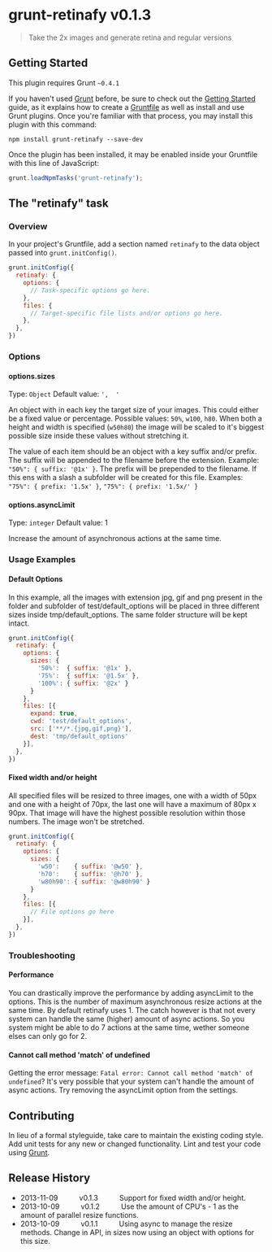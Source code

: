# grunt-retinafy v0.1.3

> Take the 2x images and generate retina and regular versions

## Getting Started
This plugin requires Grunt `~0.4.1`

If you haven't used [Grunt](http://gruntjs.com/) before, be sure to check out the [Getting Started](http://gruntjs.com/getting-started) guide, as it explains how to create a [Gruntfile](http://gruntjs.com/sample-gruntfile) as well as install and use Grunt plugins. Once you're familiar with that process, you may install this plugin with this command:

```shell
npm install grunt-retinafy --save-dev
```

Once the plugin has been installed, it may be enabled inside your Gruntfile with this line of JavaScript:

```js
grunt.loadNpmTasks('grunt-retinafy');
```

## The "retinafy" task

### Overview
In your project's Gruntfile, add a section named `retinafy` to the data object passed into `grunt.initConfig()`.

```js
grunt.initConfig({
  retinafy: {
    options: {
      // Task-specific options go here.
    },
    files: {
      // Target-specific file lists and/or options go here.
    },
  },
})
```

### Options

#### options.sizes
Type: `Object`
Default value: `',  '`

An object with in each key the target size of your images. This could either be a fixed value or percentage. Possible values: `50%`, `w100`, `h80`. When both a height and width is specified (`w50h80`) the image will be scaled to it's biggest possible size inside these values without stretching it.

The value of each item should be an object with a key suffix and/or prefix. The suffix will be appended to the filename before the extension. Example: `"50%": { suffix: '@1x' }`. The prefix will be prepended to the filename. If this ens with a slash a subfolder will be created for this file. Examples: `"75%": { prefix: '1.5x' }`, `"75%": { prefix: '1.5x/' }`


#### options.asyncLimit
Type: `integer`
Default value: 1

Increase the amount of asynchronous actions at the same time.


### Usage Examples

#### Default Options
In this example, all the images with extension jpg, gif and png present in the folder and subfolder of test/default_options will be placed in three different sizes inside tmp/default_options. The same folder structure will be kept intact.

```js
grunt.initConfig({
  retinafy: {
    options: {
      sizes: {
        '50%':  { suffix: '@1x' },
        '75%':  { suffix: '@1.5x' },
        '100%': { suffix: '@2x' }
      }
    },
    files: [{
      expand: true,
      cwd: 'test/default_options',
      src: ['**/*.{jpg,gif,png}'],
      dest: 'tmp/default_options'
    }],
  },
})
```

#### Fixed width and/or height
All specified files will be resized to three images, one with a width of 50px and one with a height of 70px, the last one will have a maximum of 80px x 90px. That image will have the highest possible resolution within those numbers. The image won't be stretched.

```js
grunt.initConfig({
  retinafy: {
    options: {
      sizes: {
        'w50':    { suffix: '@w50' },
        'h70':    { suffix: '@h70' },
        'w80h90': { suffix: '@w80h90' }
      }
    },
    files: [{
      // File options go here
    }],
  },
})
```


### Troubleshooting

#### Performance
You can drastically improve the performance by adding asyncLimit to the options. This is the number of maximum asynchronous resize actions at the same time. By default retinafy uses 1. The catch however is that not every system can handle the same (higher) amount of async actions. So you system might be able to do 7 actions at the same time, wether someone elses can only go for 2.

#### Cannot call method 'match' of undefined
Getting the error message: `Fatal error: Cannot call method 'match' of undefined`? It's very possible that your system can't handle the amount of async actions. Try removing the asyncLimit option from the settings.


## Contributing
In lieu of a formal styleguide, take care to maintain the existing coding style. Add unit tests for any new or changed functionality. Lint and test your code using [Grunt](http://gruntjs.com/).

## Release History
* 2013-11-09   v0.1.3   Support for fixed width and/or height.
* 2013-10-09   v0.1.2   Use the amount of CPU's - 1 as the amount of parallel resize functions.
* 2013-10-09   v0.1.1   Using async to manage the resize methods. Change in API, in sizes now using an object with options for this size.